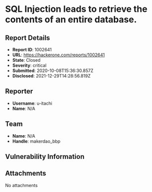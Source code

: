 # SQL Injection leads to retrieve the contents of an entire database. 

## Report Details
- **Report ID**: 1002641
- **URL**: https://hackerone.com/reports/1002641
- **State**: Closed
- **Severity**: critical
- **Submitted**: 2020-10-08T15:36:30.857Z
- **Disclosed**: 2021-12-29T14:28:56.819Z

## Reporter
- **Username**: u-itachi
- **Name**: N/A

## Team
- **Name**: N/A
- **Handle**: makerdao_bbp

## Vulnerability Information


## Attachments
No attachments
